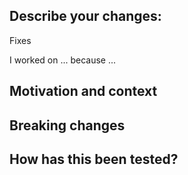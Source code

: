 ## Describe your changes:

Fixes <issue-number>

<!--
Short blurb explaining:
- What changes did you make?
- Why did you make them?
- How did you test your changes?
-->

I worked on ... because ...

## Motivation and context
<!--- Why is this change required? What problem does it solve? -->
<!--- If it fixes an open issue, please link to the issue here. -->

## Breaking changes
<!-- Does this break backwards compatibility with the current major version? -->
<!-- If so, please provide an explanation why it is necessary. -->

## How has this been tested?
<!--- This will highlight breaking/disruptive changes. Once you have checked, deploy your changes to verify -->
<!--- Please describe how you tested your changes -->
